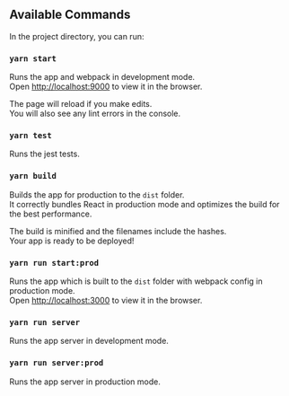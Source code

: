 
## Available Commands

In the project directory, you can run:

### `yarn start`

Runs the app and webpack in development mode.<br />
Open [http://localhost:9000](http://localhost:9000) to view it in the browser.

The page will reload if you make edits.<br />
You will also see any lint errors in the console.

### `yarn test`

Runs the jest tests.<br />

### `yarn build`

Builds the app for production to the `dist` folder.<br />
It correctly bundles React in production mode and optimizes the build for the best performance.

The build is minified and the filenames include the hashes.<br />
Your app is ready to be deployed!

### `yarn run start:prod`

Runs the app which is built to the `dist` folder with webpack config in production mode.<br />
Open [http://localhost:3000](http://localhost:3000) to view it in the browser.

### `yarn run server`

Runs the app server in development mode.

### `yarn run server:prod`

Runs the app server in production mode.
